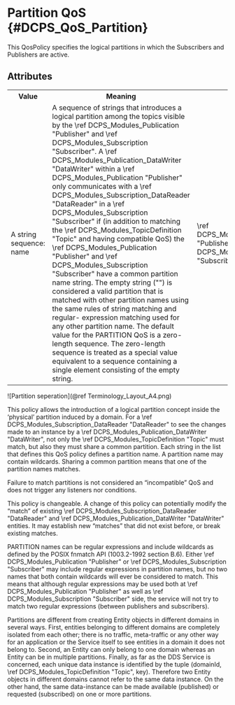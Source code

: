 Partition QoS              {#DCPS_QoS_Partition}
================
This QosPolicy specifies the logical partitions in which the Subscribers
and Publishers are active.

Attributes
----------
<table>
    <tr>
        <th>Value</th>
        <th>Meaning</th>
        <th>Concerns</th>
        <th>RxO</th>
        <th>Changeable</th>
    </tr>
    <tr>
        <td>
            A string sequence:<br/>
            name
        </td>
        <td>
            A sequence of strings that introduces a
            logical partition among the topics
            visible by the \ref DCPS_Modules_Publication "Publisher" and
            \ref DCPS_Modules_Subscription "Subscriber". A \ref DCPS_Modules_Publication_DataWriter "DataWriter" within a
            \ref DCPS_Modules_Publication "Publisher" only communicates with
            a \ref DCPS_Modules_Subscription_DataReader "DataReader" in a \ref DCPS_Modules_Subscription "Subscriber" if (in
            addition to matching the \ref DCPS_Modules_TopicDefinition "Topic" and
            having compatible QoS) the
            \ref DCPS_Modules_Publication "Publisher" and \ref DCPS_Modules_Subscription "Subscriber" have a
            common partition name string. The
            empty string ("") is considered a
            valid partition that is matched with
            other partition names using the same
            rules of string matching and regular-
            expression matching used for any
            other partition name. The default value for the
            PARTITION QoS is a zero-length
            sequence. The zero-length sequence
            is treated as a special value
            equivalent to a sequence containing
            a single element consisting of the
            empty string.
        </td>
        <td>\ref DCPS_Modules_Publication "Publisher", \ref DCPS_Modules_Subscription "Subscriber"</td>
        <td>No</td>
        <td>Yes</td>
    </tr>
</table>

![Partition seperation](@ref Terminology_Layout_A4.png)

This policy allows the introduction of a logical partition concept inside the ‘physical’ partition induced by a domain.
For a \ref DCPS_Modules_Subscription_DataReader "DataReader" to see the changes made to an instance by a \ref DCPS_Modules_Publication_DataWriter "DataWriter", not only the \ref DCPS_Modules_TopicDefinition "Topic" must match, but also they must share a common partition. Each string in the list that defines this QoS policy defines a partition name.
A partition name may contain wildcards. Sharing a common partition means that one of the partition names matches.

Failure to match partitions is not considered an “incompatible” QoS and does not trigger any listeners nor conditions.

This policy is changeable. A change of this policy can potentially modify the “match” of existing \ref DCPS_Modules_Subscription_DataReader "DataReader" and
\ref DCPS_Modules_Publication_DataWriter "DataWriter" entities. It may establish new “matches” that did not exist before, or break existing matches.

PARTITION names can be regular expressions and include wildcards as defined by the POSIX fnmatch API (1003.2-1992
section B.6). Either \ref DCPS_Modules_Publication "Publisher" or \ref DCPS_Modules_Subscription "Subscriber" may include regular expressions in partition names, but no two names that
both contain wildcards will ever be considered to match. This means that although regular expressions may be used both
at \ref DCPS_Modules_Publication "Publisher" as well as \ref DCPS_Modules_Subscription "Subscriber" side, the service will not try to match two regular expressions (between publishers and
subscribers).

Partitions are different from creating Entity objects in different domains in several ways. First, entities belonging to
different domains are completely isolated from each other; there is no traffic, meta-traffic or any other way for an
application or the Service itself to see entities in a domain it does not belong to. Second, an Entity can only belong to one
domain whereas an Entity can be in multiple partitions. Finally, as far as the DDS Service is concerned, each unique data
instance is identified by the tuple (domainId, \ref DCPS_Modules_TopicDefinition "Topic", key). Therefore two Entity objects in different domains cannot refer
to the same data instance. On the other hand, the same data-instance can be made available (published) or requested
(subscribed) on one or more partitions.
